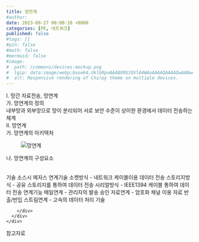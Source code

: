 ```yaml
---
title: 망연계
#author: 
date: 2023-09-27 00:00:10 +0800
categories: [PE, 네트워크]
published: false
#tags: []
#pin: false
#math: false
#mermaid: false
#image:
#  path: /commons/devices-mockup.png
#  lqip: data:image/webp;base64,UklGRpoAAABXRUJQVlA4WAoAAAAQAAAADwAABwAAQUxQSDIAAAARL0AmbZurmr57yyIiqE8oiG0bejIYEQTgqiDA9vqnsUSI6H+oAERp2HZ65qP/VIAWAFZQOCBCAAAA8AEAnQEqEAAIAAVAfCWkAALp8sF8rgRgAP7o9FDvMCkMde9PK7euH5M1m6VWoDXf2FkP3BqV0ZYbO6NA/VFIAAAA
#  alt: Responsive rendering of Chirpy theme on multiple devices.
---
```


<div class="post-wrap">
  <div class="para">
    <div class="para-title">
      I. 망간 자료전송, 망연계
    </div>
    <div class="para-cntnt">
      <div class="para">
        <div class="para-title">
          가. 망연계의 정의
        </div>
        <div class="para-cntnt">
            내부망과 외부망으로 망이 분리되어 서로 보안 수준이 상이한 환경에서 데이터 전송하는 체계
        </div>
      </div>
    </div>
  </div>
  
  <div class="para">
    <div class="para-title">
      II. 망연계
    </div>
    <div class="para-cntnt">
      <div class="para">
        <div class="para-title">
          가. 망연계의 아키텍처
        </div>
        <div class="para-cntnt">
          <figure class="post-figure">
            <img src="/assets/img/posts/망연계.png" alt="망연계">
<!--            <figcaption>Source: Unveiling the Metaverse: Exploring Emerging Trends, Multifaceted Perspectives, and Future Challenges</figcaption>-->
          </figure>
        </div>
      </div>
      <div class="para">
        <div class="para-title">
          나. 망연계의 구성요소
        </div>
        <div class="para-cntnt">
          <table class="post-table">
          </table>
          기술 소스시 메자스
  연계기술
    소켓방식 - 네트워크 케이블이용 데이터 전송
    스토리지방식 - 공유 스토리지를 통하여 데이터 전송
    시리얼방식 - IEEE1394 케이블 통하여 데이터 전송
  연계기능
    메일연계 - 관리자의 발송 승인
    자료연계 - 암호화 채널 이용 자료 반출/반입
    스트림연계 - 고속의 데이터 처리 기술

        </div>
      </div>
    </div>
  </div>

  <div class="refr-wrap">
    <div class="refr-title">
        참고자료
    </div>
    <ol class="refr-list">
    <!--    <li>(나현식, 최대선) <a target="_blank" href="https://scienceon.kisti.re.kr/commons/util/originalView.do?cn=JAKO202225948430499&oCn=JAKO202225948430499&dbt=JAKO&journal=NJOU00291864">메타버스 보안 위협 요소 및 대응 방안 검토</a></li>-->
    <!--    <li>(M. Uddin, S. Manickam, H. Ullah, M. Obaidat and A. Dandoush) <a target="_blank" href="https://ieeexplore.ieee.org/abstract/document/10138386">Unveiling the Metaverse: Exploring Emerging Trends, Multifaceted Perspectives, and Future Challenges</a></li>-->
    </ol>
  </div>
</div>
